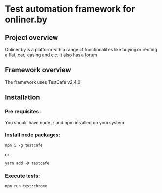 # Test automation framework for onliner.by

## Project overview

Onliner.by is a platform with a range of functionalities like buying or renting a flat, car, leasing and etc. It also has a forum

## Framework overview

The framework uses TestCafe v2.4.0

## Installation 

### Pre requisites :

You should have node.js and npm installed on your system

### Install node packages:

`npm i -g testcafe`

or

`yarn add -D testcafe`

### Execute tests:

`npm run test:chrome`


